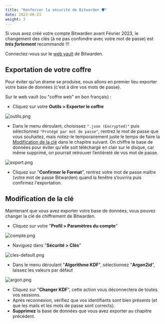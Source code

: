 ```yaml
---
title: "Renforcer la sécurité de Bitwarden 🛡️"
date: 2023-06-23
weight: 3
---
```


Si vous avez créé votre compte Bitwarden avant Février 2023, le changement des clés (à ne pas confondre avec votre mot de passe) est ***très fortement*** recommandé !!!

Connectez-vous sur le [web vault](https://vault.bitwarden.com/) de Bitwarden.

## Exportation de votre coffre

Pour éviter qu'un drame se produise, nous allons en premier lieu exporter votre base de données (c'est à dire vos mots de passe).

Sur le web vault (ou "coffre web" en bon français) :

- Cliquez sur votre **Outils > Exporter le coffre**

![outils.png](/renforcement-bitwarden/outils.png)

- Dans le menu déroulant, choisissez `".json (Encrypted)"` puis sélectionnez `"Protégé par mot de passe"`, rentrez le mot de passe que vous souhaitez, mais notez-le temporairement juste le temps de faire la [Modification de la clé](#modification-de-la-clé) dans le chapitre suivant. On chiffre le base de données pour éviter qu'elle soit téléchargé en clair sur le disque, car même supprimé, on pourrait retrouver l’entièreté de vos mot de passe.

![export.png](/renforcement-bitwarden/export.png)

- Cliquez sur "**Confirmer le Format**", rentrez votre mot de passe maître (votre mot de passe Bitwarden) quand la fenêtre s’ouvrira puis confirmez l'exportation.

## Modification de la clé

Maintenant que vous avez exporter votre base de données, vous pouvez changer la clé de chiffrement de Bitwarden.

- Cliquez sur votre "**Profil > Paramètres du compte**"

![compte.png](/renforcement-bitwarden/compte.png)

- Naviguez dans "**Sécurité > Clés**"

![cles-default.png](/renforcement-bitwarden/cles-default.png)

- Dans le menu déroulant "**Algorithme KDF**", sélectionnez "**Argon2id**", laissez les valeurs par défaut

![argon.png](/renforcement-bitwarden/argon.png)

- Cliquez sur "**Changer KDF**", cette action vous déconnectera de toutes vos sessions.
- Après reconnexion, vérifiez que vos identifiants sont bien présents (et que les mails et les mots de passe sont corrects).
- **Supprimez** la base de données que vous avez exporter au chapitre précédent.

